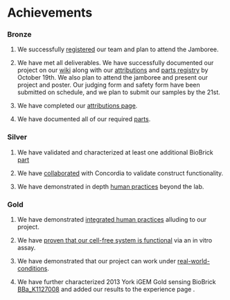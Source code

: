 # Achievements


### Bronze


1.  We successfully [registered]( http://igem.org/Team.cgi) our team and plan to attend the Jamboree.


2.  We have met all deliverables. We have successfully documented our project on our [wiki]( http://2016.igem.org/Team:Toronto) along with our [attributions](http://2016.igem.org/Team:Toronto/Attributions) and [parts registry]( http://2016.igem.org/Team:Toronto/Parts) by October 19th. We also plan to attend the jamboree and present our project and poster. Our judging form and safety form have been submitted on schedule, and we plan to submit our samples by the 21st.


3.  We have completed our [attributions page]( http://2016.igem.org/Team:Toronto/Attributions).


4.  We have documented all of our required [parts]( http://2016.igem.org/Team:Toronto/Parts).



### Silver


1. We have validated and characterized at least one additional BioBrick [part]( http://2016.igem.org/Team:Toronto/Parts)


2. We have [collaborated]( http://2016.igem.org/Team:Toronto/Collaborations) with Concordia to validate construct functionality.


3. We have demonstrated in depth [human practices](http://2016.igem.org/Team:Toronto/HP-Silver) beyond the lab.


### Gold


1. We have demonstrated [integrated human practices](http://2016.igem.org/Team:Toronto/HP-Gold) alluding to our project.


2. We have [proven that our cell-free system is functional]( http://2016.igem.org/Team:Toronto/Proof) via an in vitro assay.


3. We have demonstrated that our project can work under [real-world-conditions]( http://2016.igem.org/Team:Toronto/Demonstrate).

4. We have further characterized 2013 York iGEM Gold sensing BioBrick [BBa_K1127008](http://parts.igem.org/Part:BBa_K1127008:Experience) and added our results to the experience page .
